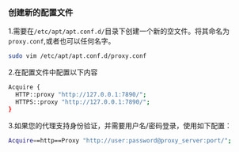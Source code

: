 
### 创建新的配置文件

1.需要在`/etc/apt/apt.conf.d/`目录下创建一个新的空文件。将其命名为`proxy.conf`,或者也可以任何名字。
```bash
sudo vim /etc/apt/apt.conf.d/proxy.conf
```

2.在配置文件中配置以下内容
```bash
Acquire {
  HTTP::proxy "http://127.0.0.1:7890/";
  HTTPS::proxy "http://127.0.0.1:7890/";
}
```
3.如果您的代理支持身份验证，并需要用户名/密码登录，使用如下配置：
```bash
Acquire==http==Proxy "http://user:password@proxy_server:port/";
```
